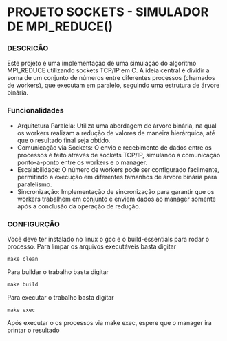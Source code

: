 # PROJETO SOCKETS - SIMULADOR DE MPI_REDUCE()

### DESCRICÃO
Este projeto é uma implementação de uma simulação do algoritmo MPI_REDUCE utilizando sockets TCP/IP em C. A ideia central é dividir a soma de um conjunto de números entre diferentes processos (chamados de workers), que executam em paralelo, seguindo uma estrutura de árvore binária.

### Funcionalidades
- Arquitetura Paralela: Utiliza uma abordagem de árvore binária, na qual os workers realizam a redução de valores de maneira hierárquica, até que o resultado final seja obtido.
- Comunicação via Sockets: O envio e recebimento de dados entre os processos é feito através de sockets TCP/IP, simulando a comunicação ponto-a-ponto entre os workers e o manager.
- Escalabilidade: O número de workers pode ser configurado facilmente, permitindo a execução em diferentes tamanhos de árvore binária para paralelismo.
- Sincronização: Implementação de sincronização para garantir que os workers trabalhem em conjunto e enviem dados ao manager somente após a conclusão da operação de redução.

### CONFIGURÇÃO

Você deve ter instalado no linux o gcc e o build-essentials para rodar o processo.
Para limpar os arquivos executáveis basta digitar
	
	make clean

Para buildar o trabalho basta digitar
	
	make build
	
Para executar o trabalho basta digitar
	
	make exec
	
Após executar o os processos via make exec, espere que o manager ira printar o resultado

